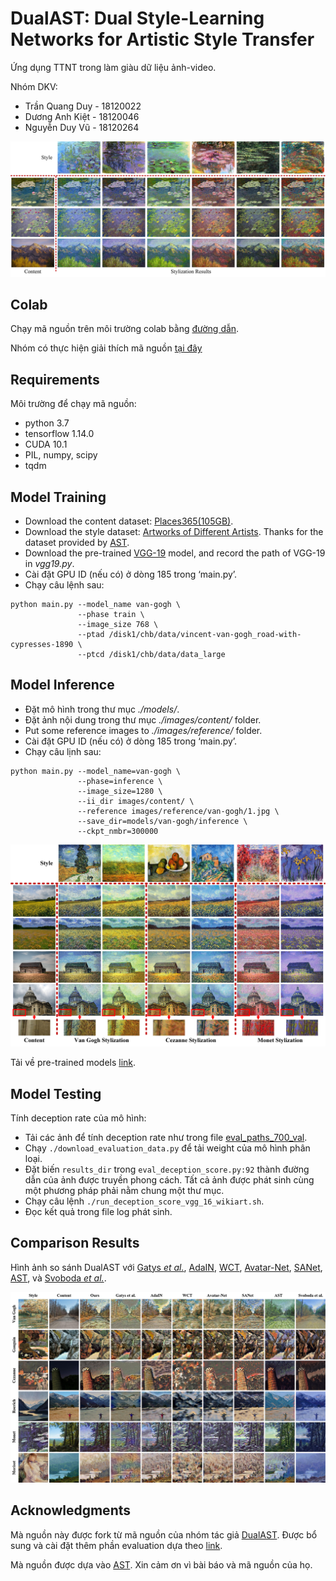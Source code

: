 # DualAST: Dual Style-Learning Networks for Artistic Style Transfer
Ứng dụng TTNT trong làm giàu dữ liệu ảnh-video.

Nhóm DKV:
- Trần Quang Duy - 18120022
- Dương Anh Kiệt - 18120046
- Nguyễn Duy Vũ - 18120264

![image](https://github.com/HalbertCH/DualAST/blob/main/results/1.png)

## Colab
Chạy mã nguồn trên môi trường colab bằng [đường dẫn](https://colab.research.google.com/drive/1P1x4H7Zbmiis7cv6ggHHxrlUqzJAvoKf?usp=sharing).

Nhóm có thực hiện giải thích mã nguồn [tại đây](https://github.com/quangdzuytran/DualAST/blob/main/explain/README.md)

## Requirements  
Môi trường để chạy mã nguồn:  
- python 3.7
- tensorflow 1.14.0
- CUDA 10.1
- PIL, numpy, scipy
- tqdm
  
## Model Training  
- Download the content dataset: [Places365(105GB)](http://data.csail.mit.edu/places/places365/train_large_places365standard.tar).
- Download the style dataset: [Artworks of Different Artists](https://drive.google.com/drive/folders/1WxWxIhqqtkx4CwBVem7ZSr_ay9JJCiOh?usp=sharing). Thanks for the dataset provided by [AST](https://github.com/CompVis/adaptive-style-transfer).
- Download the pre-trained [VGG-19](https://drive.google.com/drive/folders/1n7VazSzdVdAN8Bp392KYQGVshg9pTdQ4?usp=sharing) model, and record the path of VGG-19 in *vgg19.py*.
- Cài đặt GPU ID (nếu có) ở dòng 185 trong ‘main.py’.
- Chạy câu lệnh sau:
```
python main.py --model_name van-gogh \
               --phase train \
               --image_size 768 \
               --ptad /disk1/chb/data/vincent-van-gogh_road-with-cypresses-1890 \
               --ptcd /disk1/chb/data/data_large
```

## Model Inference
- Đặt mô hình trong thư mục *./models/*.
- Đặt ảnh nội dung trong thư mục *./images/content/* folder.
- Put some reference images to *./images/reference/* folder.
- Cài đặt GPU ID (nếu có) ở dòng 185 trong ‘main.py’.
- Chạy câu lịnh sau:
```
python main.py --model_name=van-gogh \
               --phase=inference \
               --image_size=1280 \
               --ii_dir images/content/ \
               --reference images/reference/van-gogh/1.jpg \
               --save_dir=models/van-gogh/inference \
               --ckpt_nmbr=300000
```
![image](https://github.com/HalbertCH/DualAST/blob/main/results/2.png) 
  
Tải về pre-trained models [link](https://drive.google.com/drive/folders/1n7VazSzdVdAN8Bp392KYQGVshg9pTdQ4?usp=sharing).  
  
## Model Testing
Tính deception rate của mô hình:
- Tải các ảnh để tính deception rate như trong file [eval_paths_700_val](https://github.com/quangdzuytran/DualAST/blob/main/evaluation/evaluation_data/eval_paths_700_val.json).
- Chạy `./download_evaluation_data.py` để tải weight của mô hình phân loại.
- Đặt biến `results_dir` trong `eval_deception_score.py:92` thành đường dẫn của ảnh được truyền phong cách.
Tất cả ảnh được phát sinh cùng một phương pháp phải nằm chung một thư mục.
- Chạy câu lệnh `./run_deception_score_vgg_16_wikiart.sh`.
- Đọc kết quả trong file log phát sinh.

## Comparison Results
Hình ảnh so sánh DualAST với [Gatys *et al.*](https://github.com/anishathalye/neural-style), [AdaIN](https://github.com/naoto0804/pytorch-AdaIN), [WCT](https://github.com/eridgd/WCT-TF), [Avatar-Net](https://github.com/LucasSheng/avatar-net), [SANet](https://github.com/GlebBrykin/SANET), [AST](https://github.com/CompVis/adaptive-style-transfer), và [Svoboda *et al.*](https://github.com/nnaisense/conditional-style-transfer).  
  
![image](https://github.com/HalbertCH/DualAST/blob/main/results/3.png)  

## Acknowledgments
Mà nguồn này được fork từ mã nguồn của nhóm tác giả [DualAST](https://github.com/HalbertCH/DualAST). Được bổ sung và cài đặt thêm phần evaluation dựa theo [link](https://github.com/CompVis/adaptive-style-transfer/tree/master/evaluation).

Mà nguồn được dựa vào [AST](https://github.com/CompVis/adaptive-style-transfer). Xin cảm ơn vì bài báo và mã nguồn của họ.
